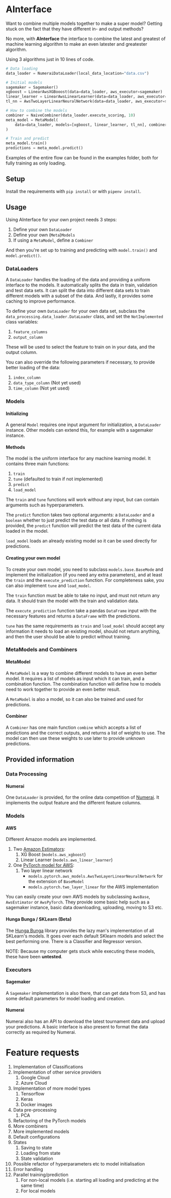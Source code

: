 # AInterface
Want to combine multiple models together to make a super model? Getting stuck on the fact that they have different in- and output methods?

No more, with **AInterface** the interface to combine the latest and greatest of machine learning algorithm to make an even latester and greatester algorithm.

Using 3 algorithms just in 10 lines of code.

```python
# Data loading
data_loader = NumeraiDataLoader(local_data_location="data.csv")

# Initial models
sagemaker = Sagemaker()
xgboost = LinearAwsXGBooost(data=data_loader, aws_executor=sagemaker)
linear_learner = LinearAwsLinearLearner(data=data_loader, aws_executor=sagemaker)
tl_nn = AwsTwoLayerLinearNeuralNetwork(data=data_loader, aws_executor=sagemaker)

# How to combine the models
combiner = NaiveCombiner(data_loader.execute_scoring, 10)
meta_model = MetaModel(
    data=data_loader, models=[xgboost, linear_learner, tl_nn], combiner=combiner
)

# Train and predict
meta_model.train()
predictions = meta_model.predict()
```

Examples of the entire flow can be found in the examples folder, both for fully training as only loading.

## Setup

Install the requirements with `pip install` or with `pipenv install`.

## Usage

Using AInterface for your own project needs 3 steps:

1. Define your own `DataLoader`
2. Define your own (`Meta`)`Models`
3. If using a `MetaModel`, define a `Combiner`

And then you're set up to training and predicting with `model.train()` and `model.predict()`.

### DataLoaders

A `DataLoader` handles the loading of the data and providing a uniform interface to the models. It automatically splits the data in train, validation and test data sets. It can split the data into different data sets to train different models with a subset of the data. And lastly, it provides some caching to improve performance.

To define your own `DataLoader` for your own data set, subclass the `data_processing.data_loader.DataLoader` class, and set the `NotImplemented` class variables:

1. `feature_columns`
2. `output_column`

These will be used to select the feature to train on in your data, and the output column.

You can also override the following parameters if necessary, to provide better loading of the data:

1. `index_column`
2. `data_type_column` (Not yet used)
3. `time_column` (Not yet used)

### Models

#### Initializing

A general `Model` requires one input argument for initialization, a `DataLoader` instance. Other models can extend this, for example with a sagemaker instance.

#### Methods

The model is the uniform interface for any machine learning model. It contains three main functions:

1. `train`
2. `tune` (defaulted to train if not implemented)
3. `predict`
4. `load_model`

The `train` and `tune` functions will work without any input, but can contain arguments such as hyperparameters.

The `predict` function takes two optional arguments: a `DataLoader` and a `boolean` whether to just predict the test data or all data. If nothing is provided, the `predict` function will predict the test data of the current data loaded in the model.

`load_model` loads an already existing model so it can be used directly for predictions.

#### Creating your own model

To create your own model, you need to subclass `models.base.BaseMode` and implement the initialization (if you need any extra parameters), and at least the `train` and the `execute_prediction` function. For completeness sake, you can also implement `tune` and `load_model`.

The `train` function must be able to take no input, and must not return any data. It should train the model with the train and validation data.

The `execute_prediction` function take a pandas `DataFrame` input with the necessary features and returns a `DataFrame` with the predictions.

`tune` has the same requirements as `train` and `load_model` should accept any information it needs to load an existing model, should not return anything, and then the user should be able to predict without training.

### MetaModels and Combiners

#### MetaModel

A `MetaModel` is a way to combine different models to have an even better model. It requires a list of models as input which it can train, and a combination function. The combination function will define how to models need to work together to provide an even better result.

A `MetaModel` is also a model, so it can also be trained and used for predictions.

#### Combiner

A `Combiner` has one main function `combine` which accepts a list of predictions and the correct outputs, and returns a list of weights to use. The model can then use these weights to use later to provide unknown predictions.

## Provided information

### Data Processing

####  Numerai 

One `DataLoader` is provided, for the online data competition of [Numerai](https://numer.ai). It implements the output feature and the different feature columns.

### Models

#### AWS

Different Amazon models are implemented.

1. Two [Amazon Estimators](https://sagemaker.readthedocs.io/en/stable/estimators.html):
   1. XG Boost (`models.aws_xgboost`)
   2. Linear Learner (`models.aws_linear_learner`)
2. One [PyTorch model for AWS](https://sagemaker.readthedocs.io/en/stable/sagemaker.pytorch.html):
   1. Two layer linear network 
      * `models.pytorch.aws_models.AwsTwoLayerLinearNeuralNetwork` for the extension of `BaseModel`
      * `models.pytorch.two_layer_linear` for the AWS implementation


You can easily create your own AWS models by subclassing `AwsBase`, `AwsEstimator` or `AwsPyTorch`. They provide some basic help such as a sagemaker instance, basic data downloading, uploading, moving to S3 etc.


#### Hunga Bunga / SKLearn (Beta)

The [Hunga Bunga](https://github.com/ypeleg/HungaBunga) library provides the lazy man's implementation of all SKLearn's models. It goes over each default SKlearn models and select the best performing one. There is a Classifier and Regressor version.

NOTE: Because my computer gets stuck while executing these models, these have been **untested**.

### Executors

#### Sagemaker

A `Sagemaker` implementation is also there, that can get data from S3, and has some default parameters for model loading and creation.

#### Numerai

Numerai also has an API to download the latest tournament data and upload your predictions. A basic interface is also present to format the data correctly as required by Numerai.

# Feature requests

1. Implementation of Classifications
2. Implementation of other service providers
   1. Google Cloud
   2. Azure Cloud
3. Implementation of more model types
   1. Tensorflow
   2. Keras
   3. Docker images
4. Data pre-processing
   1. PCA
5. Refactoring of the PyTorch models
6. More combiners
7. More implemented models
8. Default configurations
9.  States
    1.  Saving to state
    2.  Loading from state
    3.  State validation
10. Possible refactor of hyperparameters etc to model initialisation
11. Error handling
12. Parallel training/prediction
    1.  For non-local models (i.e. starting all loading and predicting at the same time)
    2.  For local models